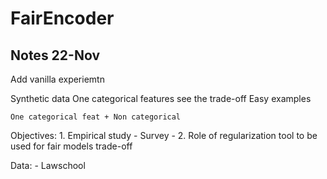 
# FairEncoder 


## Notes 22-Nov
Add vanilla experiemtn

Synthetic data
	One categorical features see the trade-off
	Easy examples

	One categorical feat + Non categorical

Objectives:
	1. Empirical study - Survey - 
	2. Role of regularization 
			tool to be used for fair models
			trade-off


Data:
	- Lawschool

